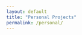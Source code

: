 ```yaml
---
layout: default
title: "Personal Projects"
permalink: /personal/
---
```


<!-- {% include project_preview.html
    title="Unity Nodes"
    year="2024"
    description="personal/UnityNodes.md"
    image1="../assets/unity_nodes/un-preview.png"
    image2="../assets/unity_nodes/un-graph.png"
%}

{% include project_preview.html
    title="Unity Block Editor"
    year="2018"
    description="personal/Blocks.md"
    video1="../assets/blocks/blocks_wide.mp4"
    video2="../assets/blocks/blocks.mp4"
%}

{% include project_preview.html
    title="Train Game"
    year="2018"
    description="personal/Train.md"
    image1="../assets/train/train1.png"
    image2="../assets/train/train2.png"
    externalURL="https://juna8001.itch.io/gra-o-pocigu"
    externalURLtext="View on itch.io →"
%}

{% include project_preview.html
    title="Dunajec Disaster"
    year="2019"
    description="personal/Dunajec.md"
    video1="../assets/dunajec/dunajec.mp4"
    image2="../assets/dunajec/dunajec-image.jpg"
    externalURL="https://juna8001.itch.io/dunajecdisaster"
    externalURLtext="View on itch.io →"
%}

{% include project_preview.html
    title="Tweet Carts"
    year=""
    description="personal/Tweetcarts.md"
    image1="../assets/tweetcarts/snails_0.gif"
    image2="../assets/tweetcarts/eye-1.gif"
    image3="../assets/tweetcarts/rain.gif"
    image4="../assets/tweetcarts/rotating-clepsydres_0.gif"
%} -->